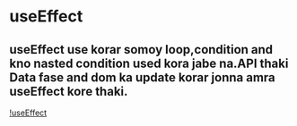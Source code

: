 # useEffect

## useEffect use korar somoy loop,condition and kno nasted condition used kora jabe na.API thaki Data fase and dom ka update korar jonna amra useEffect kore thaki.

[!useEffect](https://www.youtube.com/watch?v=XEU3jlV9syI&list=PLgH5QX0i9K3rGtitufynBKMy5gAFpa1y8&index=41)
